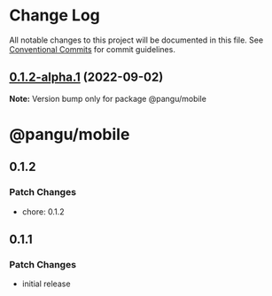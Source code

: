 # Change Log

All notable changes to this project will be documented in this file.
See [Conventional Commits](https://conventionalcommits.org) for commit guidelines.

## [0.1.2-alpha.1](https://github.com/alisoft/pangu/compare/v0.1.2...v0.1.2-alpha.1) (2022-09-02)

**Note:** Version bump only for package @pangu/mobile





# @pangu/mobile

## 0.1.2

### Patch Changes

- chore: 0.1.2

## 0.1.1

### Patch Changes

- initial release
